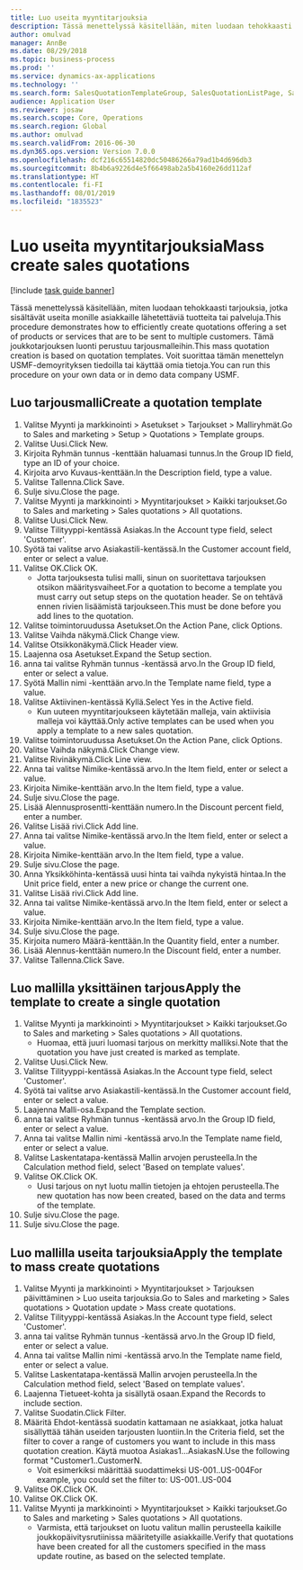```yaml
---
title: Luo useita myyntitarjouksia
description: Tässä menettelyssä käsitellään, miten luodaan tehokkaasti tarjouksia, jotka sisältävät useita monille asiakkaille lähetettäviä tuotteita tai palveluja.
author: omulvad
manager: AnnBe
ms.date: 08/29/2018
ms.topic: business-process
ms.prod: ''
ms.service: dynamics-ax-applications
ms.technology: ''
ms.search.form: SalesQuotationTemplateGroup, SalesQuotationListPage, SalesCreateQuotation, SalesQuotationTable, SysQueryForm
audience: Application User
ms.reviewer: josaw
ms.search.scope: Core, Operations
ms.search.region: Global
ms.author: omulvad
ms.search.validFrom: 2016-06-30
ms.dyn365.ops.version: Version 7.0.0
ms.openlocfilehash: dcf216c65514820dc50486266a79ad1b4d696db3
ms.sourcegitcommit: 8b4b6a9226d4e5f66498ab2a5b4160e26dd112af
ms.translationtype: HT
ms.contentlocale: fi-FI
ms.lasthandoff: 08/01/2019
ms.locfileid: "1835523"
---
```

# <a name="mass-create-sales-quotations"></a><span data-ttu-id="03fc9-103">Luo useita myyntitarjouksia</span><span class="sxs-lookup"><span data-stu-id="03fc9-103">Mass create sales quotations</span></span>

[!include [task guide banner](../../includes/task-guide-banner.md)]

<span data-ttu-id="03fc9-104">Tässä menettelyssä käsitellään, miten luodaan tehokkaasti tarjouksia, jotka sisältävät useita monille asiakkaille lähetettäviä tuotteita tai palveluja.</span><span class="sxs-lookup"><span data-stu-id="03fc9-104">This procedure demonstrates how to efficiently create quotations offering a set of products or services that are to be sent to multiple customers.</span></span> <span data-ttu-id="03fc9-105">Tämä joukkotarjouksen luonti perustuu tarjousmalleihin.</span><span class="sxs-lookup"><span data-stu-id="03fc9-105">This mass quotation creation is based on quotation templates.</span></span> <span data-ttu-id="03fc9-106">Voit suorittaa tämän menettelyn USMF-demoyrityksen tiedoilla tai käyttää omia tietoja.</span><span class="sxs-lookup"><span data-stu-id="03fc9-106">You can run this procedure on your own data or in demo data company USMF.</span></span>


## <a name="create-a-quotation-template"></a><span data-ttu-id="03fc9-107">Luo tarjousmalli</span><span class="sxs-lookup"><span data-stu-id="03fc9-107">Create a quotation template</span></span>
1. <span data-ttu-id="03fc9-108">Valitse Myynti ja markkinointi > Asetukset > Tarjoukset > Malliryhmät.</span><span class="sxs-lookup"><span data-stu-id="03fc9-108">Go to Sales and marketing > Setup > Quotations > Template groups.</span></span>
2. <span data-ttu-id="03fc9-109">Valitse Uusi.</span><span class="sxs-lookup"><span data-stu-id="03fc9-109">Click New.</span></span>
3. <span data-ttu-id="03fc9-110">Kirjoita Ryhmän tunnus -kenttään haluamasi tunnus.</span><span class="sxs-lookup"><span data-stu-id="03fc9-110">In the Group ID field, type an ID of your choice.</span></span>
4. <span data-ttu-id="03fc9-111">Kirjoita arvo Kuvaus-kenttään.</span><span class="sxs-lookup"><span data-stu-id="03fc9-111">In the Description field, type a value.</span></span>
5. <span data-ttu-id="03fc9-112">Valitse Tallenna.</span><span class="sxs-lookup"><span data-stu-id="03fc9-112">Click Save.</span></span>
6. <span data-ttu-id="03fc9-113">Sulje sivu.</span><span class="sxs-lookup"><span data-stu-id="03fc9-113">Close the page.</span></span>
7. <span data-ttu-id="03fc9-114">Valitse Myynti ja markkinointi > Myyntitarjoukset > Kaikki tarjoukset.</span><span class="sxs-lookup"><span data-stu-id="03fc9-114">Go to Sales and marketing > Sales quotations > All quotations.</span></span>
8. <span data-ttu-id="03fc9-115">Valitse Uusi.</span><span class="sxs-lookup"><span data-stu-id="03fc9-115">Click New.</span></span>
9. <span data-ttu-id="03fc9-116">Valitse Tilityyppi-kentässä Asiakas.</span><span class="sxs-lookup"><span data-stu-id="03fc9-116">In the Account type field, select 'Customer'.</span></span>
10. <span data-ttu-id="03fc9-117">Syötä tai valitse arvo Asiakastili-kentässä.</span><span class="sxs-lookup"><span data-stu-id="03fc9-117">In the Customer account field, enter or select a value.</span></span>
11. <span data-ttu-id="03fc9-118">Valitse OK.</span><span class="sxs-lookup"><span data-stu-id="03fc9-118">Click OK.</span></span>
    * <span data-ttu-id="03fc9-119">Jotta tarjouksesta tulisi malli, sinun on suoritettava tarjouksen otsikon määritysvaiheet.</span><span class="sxs-lookup"><span data-stu-id="03fc9-119">For a quotation to become a template you must carry out  setup steps on the quotation header.</span></span> <span data-ttu-id="03fc9-120">Se on tehtävä ennen rivien lisäämistä tarjoukseen.</span><span class="sxs-lookup"><span data-stu-id="03fc9-120">This must be done before you add lines to the quotation.</span></span>   
12. <span data-ttu-id="03fc9-121">Valitse toimintoruudussa Asetukset.</span><span class="sxs-lookup"><span data-stu-id="03fc9-121">On the Action Pane, click Options.</span></span>
13. <span data-ttu-id="03fc9-122">Valitse Vaihda näkymä.</span><span class="sxs-lookup"><span data-stu-id="03fc9-122">Click Change view.</span></span>
14. <span data-ttu-id="03fc9-123">Valitse Otsikkonäkymä.</span><span class="sxs-lookup"><span data-stu-id="03fc9-123">Click Header view.</span></span>
15. <span data-ttu-id="03fc9-124">Laajenna osa Asetukset.</span><span class="sxs-lookup"><span data-stu-id="03fc9-124">Expand the Setup section.</span></span>
16. <span data-ttu-id="03fc9-125">anna tai valitse Ryhmän tunnus -kentässä arvo.</span><span class="sxs-lookup"><span data-stu-id="03fc9-125">In the Group ID field, enter or select a value.</span></span>
17. <span data-ttu-id="03fc9-126">Syötä Mallin nimi -kenttään arvo.</span><span class="sxs-lookup"><span data-stu-id="03fc9-126">In the Template name field, type a value.</span></span>
18. <span data-ttu-id="03fc9-127">Valitse Aktiivinen-kentässä Kyllä.</span><span class="sxs-lookup"><span data-stu-id="03fc9-127">Select Yes in the Active field.</span></span>
    * <span data-ttu-id="03fc9-128">Kun uuteen myyntitarjoukseen käytetään malleja, vain aktiivisia malleja voi käyttää.</span><span class="sxs-lookup"><span data-stu-id="03fc9-128">Only active templates can be used when you apply a template to a new sales quotation.</span></span>  
19. <span data-ttu-id="03fc9-129">Valitse toimintoruudussa Asetukset.</span><span class="sxs-lookup"><span data-stu-id="03fc9-129">On the Action Pane, click Options.</span></span>
20. <span data-ttu-id="03fc9-130">Valitse Vaihda näkymä.</span><span class="sxs-lookup"><span data-stu-id="03fc9-130">Click Change view.</span></span>
21. <span data-ttu-id="03fc9-131">Valitse Rivinäkymä.</span><span class="sxs-lookup"><span data-stu-id="03fc9-131">Click Line view.</span></span>
22. <span data-ttu-id="03fc9-132">Anna tai valitse Nimike-kentässä arvo.</span><span class="sxs-lookup"><span data-stu-id="03fc9-132">In the Item field, enter or select a value.</span></span>
23. <span data-ttu-id="03fc9-133">Kirjoita Nimike-kenttään arvo.</span><span class="sxs-lookup"><span data-stu-id="03fc9-133">In the Item field, type a value.</span></span>
24. <span data-ttu-id="03fc9-134">Sulje sivu.</span><span class="sxs-lookup"><span data-stu-id="03fc9-134">Close the page.</span></span>
25. <span data-ttu-id="03fc9-135">Lisää Alennusprosentti-kenttään numero.</span><span class="sxs-lookup"><span data-stu-id="03fc9-135">In the Discount percent field, enter a number.</span></span>
26. <span data-ttu-id="03fc9-136">Valitse Lisää rivi.</span><span class="sxs-lookup"><span data-stu-id="03fc9-136">Click Add line.</span></span>
27. <span data-ttu-id="03fc9-137">Anna tai valitse Nimike-kentässä arvo.</span><span class="sxs-lookup"><span data-stu-id="03fc9-137">In the Item field, enter or select a value.</span></span>
28. <span data-ttu-id="03fc9-138">Kirjoita Nimike-kenttään arvo.</span><span class="sxs-lookup"><span data-stu-id="03fc9-138">In the Item field, type a value.</span></span>
29. <span data-ttu-id="03fc9-139">Sulje sivu.</span><span class="sxs-lookup"><span data-stu-id="03fc9-139">Close the page.</span></span>
30. <span data-ttu-id="03fc9-140">Anna Yksikköhinta-kentässä uusi hinta tai vaihda nykyistä hintaa.</span><span class="sxs-lookup"><span data-stu-id="03fc9-140">In the Unit price field, enter a new price or change the current one.</span></span>
31. <span data-ttu-id="03fc9-141">Valitse Lisää rivi.</span><span class="sxs-lookup"><span data-stu-id="03fc9-141">Click Add line.</span></span>
32. <span data-ttu-id="03fc9-142">Anna tai valitse Nimike-kentässä arvo.</span><span class="sxs-lookup"><span data-stu-id="03fc9-142">In the Item field, enter or select a value.</span></span>
33. <span data-ttu-id="03fc9-143">Kirjoita Nimike-kenttään arvo.</span><span class="sxs-lookup"><span data-stu-id="03fc9-143">In the Item field, type a value.</span></span>
34. <span data-ttu-id="03fc9-144">Sulje sivu.</span><span class="sxs-lookup"><span data-stu-id="03fc9-144">Close the page.</span></span>
35. <span data-ttu-id="03fc9-145">Kirjoita numero Määrä-kenttään.</span><span class="sxs-lookup"><span data-stu-id="03fc9-145">In the Quantity field, enter a number.</span></span>
36. <span data-ttu-id="03fc9-146">Lisää Alennus-kenttään numero.</span><span class="sxs-lookup"><span data-stu-id="03fc9-146">In the Discount field, enter a number.</span></span>
37. <span data-ttu-id="03fc9-147">Valitse Tallenna.</span><span class="sxs-lookup"><span data-stu-id="03fc9-147">Click Save.</span></span>

## <a name="apply-the-template-to-create-a-single-quotation"></a><span data-ttu-id="03fc9-148">Luo mallilla yksittäinen tarjous</span><span class="sxs-lookup"><span data-stu-id="03fc9-148">Apply the template to create a single quotation</span></span>
1. <span data-ttu-id="03fc9-149">Valitse Myynti ja markkinointi > Myyntitarjoukset > Kaikki tarjoukset.</span><span class="sxs-lookup"><span data-stu-id="03fc9-149">Go to Sales and marketing > Sales quotations > All quotations.</span></span>
    * <span data-ttu-id="03fc9-150">Huomaa, että juuri luomasi tarjous on merkitty malliksi.</span><span class="sxs-lookup"><span data-stu-id="03fc9-150">Note that the quotation you have just created is marked as template.</span></span>  
2. <span data-ttu-id="03fc9-151">Valitse Uusi.</span><span class="sxs-lookup"><span data-stu-id="03fc9-151">Click New.</span></span>
3. <span data-ttu-id="03fc9-152">Valitse Tilityyppi-kentässä Asiakas.</span><span class="sxs-lookup"><span data-stu-id="03fc9-152">In the Account type field, select 'Customer'.</span></span>
4. <span data-ttu-id="03fc9-153">Syötä tai valitse arvo Asiakastili-kentässä.</span><span class="sxs-lookup"><span data-stu-id="03fc9-153">In the Customer account field, enter or select a value.</span></span>
5. <span data-ttu-id="03fc9-154">Laajenna Malli-osa.</span><span class="sxs-lookup"><span data-stu-id="03fc9-154">Expand the Template section.</span></span>
6. <span data-ttu-id="03fc9-155">anna tai valitse Ryhmän tunnus -kentässä arvo.</span><span class="sxs-lookup"><span data-stu-id="03fc9-155">In the Group ID field, enter or select a value.</span></span>
7. <span data-ttu-id="03fc9-156">Anna tai valitse Mallin nimi -kentässä arvo.</span><span class="sxs-lookup"><span data-stu-id="03fc9-156">In the Template name field, enter or select a value.</span></span>
8. <span data-ttu-id="03fc9-157">Valitse Laskentatapa-kentässä Mallin arvojen perusteella.</span><span class="sxs-lookup"><span data-stu-id="03fc9-157">In the Calculation method field, select 'Based on template values'.</span></span>
9. <span data-ttu-id="03fc9-158">Valitse OK.</span><span class="sxs-lookup"><span data-stu-id="03fc9-158">Click OK.</span></span>
    * <span data-ttu-id="03fc9-159">Uusi tarjous on nyt luotu mallin tietojen ja ehtojen perusteella.</span><span class="sxs-lookup"><span data-stu-id="03fc9-159">The new quotation has now been created, based on the data and terms of the template.</span></span>  
10. <span data-ttu-id="03fc9-160">Sulje sivu.</span><span class="sxs-lookup"><span data-stu-id="03fc9-160">Close the page.</span></span>
11. <span data-ttu-id="03fc9-161">Sulje sivu.</span><span class="sxs-lookup"><span data-stu-id="03fc9-161">Close the page.</span></span>

## <a name="apply-the-template-to-mass-create-quotations"></a><span data-ttu-id="03fc9-162">Luo mallilla useita tarjouksia</span><span class="sxs-lookup"><span data-stu-id="03fc9-162">Apply the template to mass create quotations</span></span>
1. <span data-ttu-id="03fc9-163">Valitse Myynti ja markkinointi > Myyntitarjoukset > Tarjouksen päivittäminen > Luo useita tarjouksia.</span><span class="sxs-lookup"><span data-stu-id="03fc9-163">Go to Sales and marketing > Sales quotations > Quotation update > Mass create quotations.</span></span>
2. <span data-ttu-id="03fc9-164">Valitse Tilityyppi-kentässä Asiakas.</span><span class="sxs-lookup"><span data-stu-id="03fc9-164">In the Account type field, select 'Customer'.</span></span>
3. <span data-ttu-id="03fc9-165">anna tai valitse Ryhmän tunnus -kentässä arvo.</span><span class="sxs-lookup"><span data-stu-id="03fc9-165">In the Group ID field, enter or select a value.</span></span>
4. <span data-ttu-id="03fc9-166">Anna tai valitse Mallin nimi -kentässä arvo.</span><span class="sxs-lookup"><span data-stu-id="03fc9-166">In the Template name field, enter or select a value.</span></span>
5. <span data-ttu-id="03fc9-167">Valitse Laskentatapa-kentässä Mallin arvojen perusteella.</span><span class="sxs-lookup"><span data-stu-id="03fc9-167">In the Calculation method field, select 'Based on template values'.</span></span>
6. <span data-ttu-id="03fc9-168">Laajenna Tietueet-kohta ja sisällytä osaan.</span><span class="sxs-lookup"><span data-stu-id="03fc9-168">Expand the Records to include section.</span></span>
7. <span data-ttu-id="03fc9-169">Valitse Suodatin.</span><span class="sxs-lookup"><span data-stu-id="03fc9-169">Click Filter.</span></span>
8. <span data-ttu-id="03fc9-170">Määritä Ehdot-kentässä suodatin kattamaan ne asiakkaat, jotka haluat sisällyttää tähän useiden tarjousten luontiin.</span><span class="sxs-lookup"><span data-stu-id="03fc9-170">In the Criteria field, set the filter to cover a range of customers you want to include in this mass quotation creation.</span></span> <span data-ttu-id="03fc9-171">Käytä muotoa Asiakas1...AsiakasN.</span><span class="sxs-lookup"><span data-stu-id="03fc9-171">Use the following format "Customer1..CustomerN.</span></span>
    * <span data-ttu-id="03fc9-172">Voit esimerkiksi määrittää suodattimeksi US-001..US-004</span><span class="sxs-lookup"><span data-stu-id="03fc9-172">For example, you could set the filter to: US-001..US-004</span></span>  
9. <span data-ttu-id="03fc9-173">Valitse OK.</span><span class="sxs-lookup"><span data-stu-id="03fc9-173">Click OK.</span></span>
10. <span data-ttu-id="03fc9-174">Valitse OK.</span><span class="sxs-lookup"><span data-stu-id="03fc9-174">Click OK.</span></span>
11. <span data-ttu-id="03fc9-175">Valitse Myynti ja markkinointi > Myyntitarjoukset > Kaikki tarjoukset.</span><span class="sxs-lookup"><span data-stu-id="03fc9-175">Go to Sales and marketing > Sales quotations > All quotations.</span></span>
    * <span data-ttu-id="03fc9-176">Varmista, että tarjoukset on luotu valitun mallin perusteella kaikille joukkopäivitysrutiinissa määritetyille asiakkaille.</span><span class="sxs-lookup"><span data-stu-id="03fc9-176">Verify that quotations have been created for all the customers specified in the mass update routine, as based on the selected template.</span></span>  

